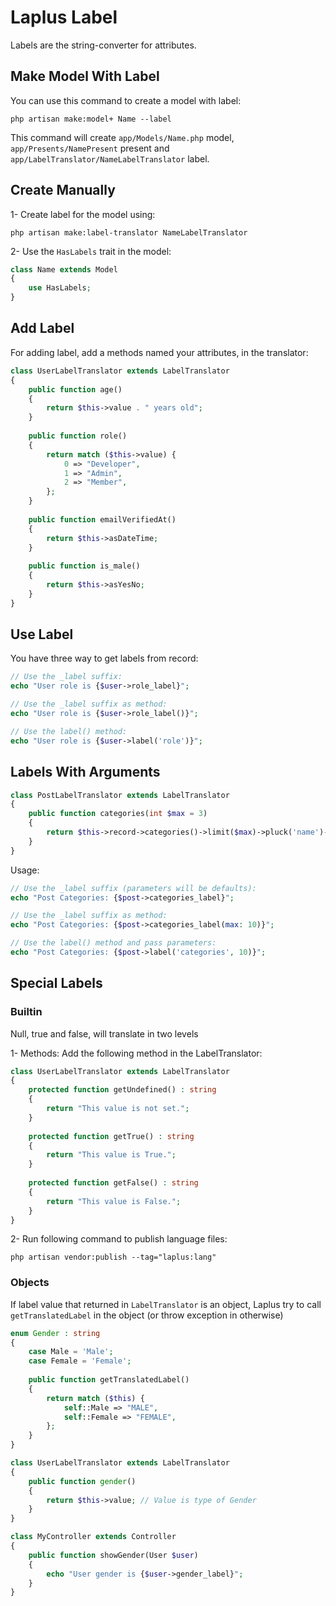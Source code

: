 # Laplus Label
Labels are the string-converter for attributes.

## Make Model With Label
You can use this command to create a model with label:
```shell
php artisan make:model+ Name --label
```

This command will create `app/Models/Name.php` model, `app/Presents/NamePresent` present
and `app/LabelTranslator/NameLabelTranslator` label.


## Create Manually
1- Create label for the model using:
```shell
php artisan make:label-translator NameLabelTranslator
```

2- Use the `HasLabels` trait in the model:
```php
class Name extends Model
{
    use HasLabels;
}
```

## Add Label
For adding label, add a methods named your attributes, in the translator:
```php
class UserLabelTranslator extends LabelTranslator
{
    public function age()
    {
        return $this->value . " years old";
    }
    
    public function role()
    {
        return match ($this->value) {
            0 => "Developer",
            1 => "Admin",
            2 => "Member",
        };
    }
    
    public function emailVerifiedAt()
    {
        return $this->asDateTime;
    }
    
    public function is_male()
    {
        return $this->asYesNo;
    }
}
```

## Use Label
You have three way to get labels from record:
```php
// Use the _label suffix:
echo "User role is {$user->role_label}";

// Use the _label suffix as method:
echo "User role is {$user->role_label()}";

// Use the label() method:
echo "User role is {$user->label('role')}";
```

## Labels With Arguments
```php
class PostLabelTranslator extends LabelTranslator
{
    public function categories(int $max = 3)
    {
        return $this->record->categories()->limit($max)->pluck('name')->implode(", ");
    }
}
```

Usage:
```php
// Use the _label suffix (parameters will be defaults):
echo "Post Categories: {$post->categories_label}";

// Use the _label suffix as method:
echo "Post Categories: {$post->categories_label(max: 10)}";

// Use the label() method and pass parameters:
echo "Post Categories: {$post->label('categories', 10)}";
```

## Special Labels
### Builtin
Null, true and false, will translate in two levels

1- Methods: Add the following method in the LabelTranslator:
```php
class UserLabelTranslator extends LabelTranslator
{
    protected function getUndefined() : string
    {
        return "This value is not set.";
    }
    
    protected function getTrue() : string
    {
        return "This value is True.";
    }
    
    protected function getFalse() : string
    {
        return "This value is False.";
    }
}
```

2- Run following command to publish language files:
```shell
php artisan vendor:publish --tag="laplus:lang"
```

### Objects
If label value that returned in `LabelTranslator` is an object, Laplus try to call
    `getTranslatedLabel` in the object (or throw exception in otherwise)

```php
enum Gender : string
{
    case Male = 'Male';
    case Female = 'Female';
    
    public function getTranslatedLabel()
    {
        return match ($this) {
            self::Male => "MALE",
            self::Female => "FEMALE",
        };
    }
}

class UserLabelTranslator extends LabelTranslator
{
    public function gender()
    {
        return $this->value; // Value is type of Gender
    }
}

class MyController extends Controller
{
    public function showGender(User $user)
    {
        echo "User gender is {$user->gender_label}";
    }
}
```
